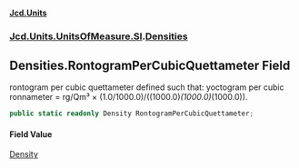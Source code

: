 #### [Jcd.Units](index.md 'index')
### [Jcd.Units.UnitsOfMeasure.SI](Jcd.Units.UnitsOfMeasure.SI.md 'Jcd.Units.UnitsOfMeasure.SI').[Densities](Densities.md 'Jcd.Units.UnitsOfMeasure.SI.Densities')

## Densities.RontogramPerCubicQuettameter Field

rontogram per cubic quettameter defined such that: yoctogram per cubic ronnameter = rg/Qm³ ×
(1.0/1000.0)/((1000.0)*(1000.0)*(1000.0)).

```csharp
public static readonly Density RontogramPerCubicQuettameter;
```

#### Field Value
[Density](Density.md 'Jcd.Units.UnitTypes.Density')